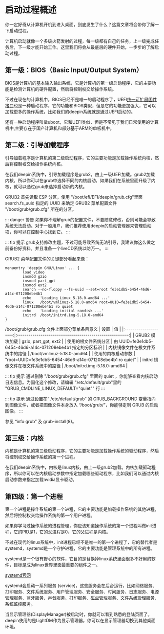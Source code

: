 # 启动过程概述

你一定好奇从计算机开机到进入桌面，到底发生了什么？这篇文章将会带你了解一下启动过程。

计算机启动就像一个多级火箭发射的过程，每一级都有自己的任务，上一级完成任务后，下一级才能开始工作。这里我们将会从最底层的硬件开始，一步步的了解启动过程。

## 第一级：BIOS（Basic Input/Output System）

BIOS是计算机的基本输入输出系统，它是计算机的第一级启动程序，它的主要功能是检测计算机的硬件配置，然后将控制权交给操作系统。

不过在现在的计算机中，BIOS已经不是唯一的启动程序了，UEFI[统一可扩展固件接口](https://baike.baidu.com/item/%E7%BB%9F%E4%B8%80%E5%8F%AF%E6%89%A9%E5%B1%95%E5%9B%BA%E4%BB%B6%E6%8E%A5%E5%8F%A3/22786233)也是一种启动程序，它的功能和BIOS类似，但是它的功能更加强大，它可以加载更多的操作系统，比如我们的deepin系统就是通过UEFI启动的。

还有一种启动程序叫做uboot，它和UEFI类似，但是不常见于我们日常使用的计算机中,主要存在于国产计算机和部分基于ARM的单板机中。

## 第二级：引导加载程序

引导加载程序是计算机的第二级启动程序，它的主要功能是加载操作系统内核，然后将控制权交给操作系统内核。

在我们deepin系统中，引导加载程序是grub2，由上一级UEFI加载。grub2加载内核，所以你可以在grub中选择不同的内核启动，如果我们在系统里面升级了内核，就可以通过grub来选择启动新的内核。

GRUB2 首先读取 ESP 分区，使用 "/boot/efi/EFI/deepin/grub.cfg"里面 search.fs_uuid 指定的 UUID 来确定 GRUB2 菜单配置文件 "/boot/grub/grub.cfg" 所在的分区。

::: danger 警告
如果你不理解grub的配置文件，不要随意修改，否则可能会导致系统无法启动。对于一般用户，我们推荐使用deepin的启动管理器来管理启动项，你可以在控制中心找到它。
:::

::: tip 提示
grub支持修改主题，不过可能导致系统无法引导，我建议你这么做之前备份好资料，并且准备一个liveCD系统以防万一。
:::

GRUB2 菜单配置文件的关键部分看起来像：

```
menuentry 'deepin GNU/Linux' ... {
        load_video
        insmod gzio
        insmod part_gpt
        insmod ext2
        search --no-floppy --fs-uuid --set=root fe3e1db5-6454-46d6-a14c-071208ebe4b1
        echo    'Loading Linux 5.18.0-amd64 ...'
        linux   /boot/vmlinuz-5.18.0-amd64 root=UUID=fe3e1db5-6454-46d6-a14c-071208ebe4b1 ro quiet
        echo    'Loading initial ramdisk ...'
        initrd  /boot/initrd.img-5.18.0-amd64
}
```
/boot/grub/grub.cfg 文件上面部分菜单条目意义
| 设置                    | 值                                                         |
|:---------------------:|:---------------------------------------------------------:|
| GRUB2 模块加载            | gzio, part_gpt, ext2                                      |
| 使用的根文件系统分区            | 由 UUID=fe3e1db5-6454-46d6-a14c-071208ebe4b1 指定的分区标识       |
| 内核镜像文件在根文件系统中的路径      | /boot/vmlinuz-5.18.0-amd64                              |
| 使用的内核启动参数             | "root=UUID=fe3e1db5-6454-46d6-a14c-071208ebe4b1 ro quiet" |
| initrd 镜像文件在根文件系统中的路径 | /boot/initrd.img-5.18.0-amd64                           |

::: tip 提示
通过删除 "/boot/grub/grub.cfg" 里面的 quiet ，你能够查看内核启动日志信息。为固化这个修改，请编辑 "/etc/default/grub"里的 "GRUB_CMDLINE_LINUX_DEFAULT="quiet"" 行
:::

::: tip 提示
通过设置在“ /etc/default/grub” 的 GRUB_BACKGROUND 变量指向到图像文件，或者把图像文件本身放入 “/boot/grub/”，你能够定制 GRUB 的启动图像。
:::

参见 “info grub” 及 grub-install(8)。

## 第三级：内核

内核是计算机的第三级启动程序，它的主要功能是加载操作系统的驱动程序，然后将控制权交给操作系统的第一个进程。

在我们deepin系统中，内核是linux内核，由上一级grub2加载。内核加载驱动程序，所以你可以在内核启动参数中指定加载哪些驱动程序，比如我们可以通过内核启动参数来指定加载nvidia显卡驱动。

## 第四级：第一个进程

第一个进程是操作系统的第一个进程，它的主要功能是加载操作系统的其他进程，然后将控制权交给操作系统的第一个用户进程。

如果你学习过操作系统的进程管理，你应该知道操作系统的第一个进程叫做init进程，它的PID是1，它的父进程是0，它的父进程是内核。

不过在现代的linux系统中，init进程已经不是唯一的第一个进程了，它的替代者是systemd，systemd是一个守护进程，它的主要功能是管理系统中的所有进程。

systemd是一个很有野心的软件，它目的是替换掉linux系统里面很多不好用的软件，目标是成为linux世界里面最重要的组件之一。

[systemd官网](https://systemd.io/)

systemd会启动一系列服务 (service)，这些服务会在后台运行，比如网络服务、打印服务、文件系统服务、用户管理服务、安全服务、时间服务、日志服务、电源管理服务、蓝牙服务、声音服务、打印服务、磁盘管理服务、文件系统管理服务、系统监控服务。

当显示管理器(DisplayManager)被启动时，你就可以看到熟悉的登陆页面了。deepin使用的是LightDM作为显示管理器，你可以在显示管理器切换到其他桌面环境。
